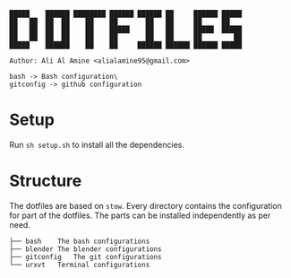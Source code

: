 ````
█████    ██████ ████████ ██████ ██████ ██     ██████ █████
██   ██  ██  ██    ██    ██       ██   ██     ██     ██
██   ██  ██  ██    ██    █████    ██   ██     █████  █████
██   ██  ██  ██    ██    ██       ██   ██     ██        ██
█████    ██████    ██    ██     ██████ ██████ ██████ █████

Author: Ali Al Amine <alialamine95@gmail.com>

bash -> Bash configuration\
gitconfig -> github configuration
````

# Setup
Run `sh setup.sh` to install all the dependencies.

# Structure
The dotfiles are based on `stow`. Every directory contains the configuration for part of the dotfiles.
The parts can be installed independently as per need.

```
├── bash	The bash configurations
├── blender	The blender configurations
├── gitconfig	The git configurations
└── urxvt	Terminal configurations
```

